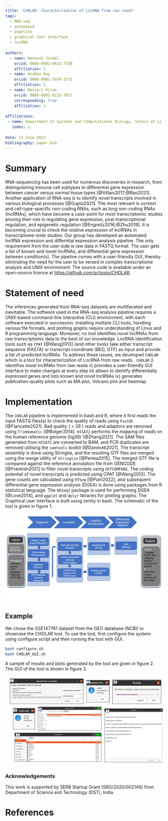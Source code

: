 ```yaml
---
title: 'CHOLAR: Characterization of LncRNA from raw reads'
tags:
  - RNA-seq
  - automated
  - pipeline
  - graphical user interface
  - lncRNA

authors:
  - name: Haneesh Jindal 
    orcid: 0000-0003-0632-7330
    affiliation: 1 
  - name: Anubha Dey
    orcid: 0000-0001-5934-2732
    affiliation: 1
  - name: Manjari Kiran
    orcid: 0000-0003-0153-7072
    corresponding: true
    affiliation: 1
    
affiliations:
 - name: Department of Systems and Computational Biology, School of Life Sciences, University of Hyderabad, India
   index: 1
   
date: 13 June 2022
bibliography: paper.bib
---
```


# Summary

RNA-sequencing has been used for numerous discoveries in research, from distinguishing immune cell subtypes 
to differential gene expression between cancer versus normal tissue types [@Villani2017;@Bao2021].
Another application of RNA-seq is to identify novel transcripts involved in various biological processes
[@Gupta2021]. The most relevant is context and cell-type-specific non-coding RNAs,
such as long non-coding RNAs (lncRNAs), which have become a case-point for most transcriptomic studies proving
their role in regulating gene expression, post-transcriptional regulation, and epigenetic regulation [@Engreitz2016;@Zhu2019].
It is becoming crucial to check the relative expression of lncRNAs in transcriptome-wide studies. Our group
has developed an automated lncRNA expression and differntial expression analysis pipeline. The only requirement from the user-side is raw data in
FASTQ format. The user gets a list of known and novel lncRNAs, and differential
gene expression between condition(s). The pipeline comes with a user-friendly GUI, thereby eliminating the need
for the user to be versed in complex transcriptome analysis and UNIX environment.  The source code is available
under an open-source licence at https://github.com/schosio/CHOLAR.

# Statement of need

The inferences generated from RNA-seq datasets are multifaceted and inevitable. The software used in the RNA-seq analysis
pipeline requires a UNIX-based command-line interactive (CLI) environment, with each software executed in succession.
Installing multiple CLI tools, handling various file formats, and plotting graphs require understanding of Linux and
R programming language. Moreover, no tool identifies novel lncRNAs from raw transcriptomic data to the best of our
knowledge. LncRNA identification tools such as `CPAT` [@Wang2013] (and other tools) take either transcript
sequence (FASTA) or transcript coordinate (BED, GTF) as input and provide a list of predicted lncRNAs.
To address these issues, we developed `CHOLAR` which is a tool for characterization of LncRNA from raw reads .
`CHOLAR` i) identifies novel lncRNAs from raw reads ii) provides a user-friendly GUI interface to make changes
at every step iii) allows to identify differentially expressed genes and lists known and novel lncRNAs iv) generates
publication-quality plots such as MA plot, Volcano plot and heatmap.

# Implementation

The `CHOLAR` pipeline is implemented in bash and R, where it first reads the input FASTQ files(s) to check the
quality of reads using `FastQC` [@Fiancette2021]. Bad quality ( < 28 ) reads and adaptors are removed using
`Trimmomatic` [@Bolger2014]. `HISAT2` performs the mapping of reads on the human reference genome
(hg38) [@Zhang2021]. The SAM files generated from `HISAT2` are converted to BAM, and PCR duplicates are removed
utilising the `samtools` toolkit [@Danecek2021]. 
The transcript assembly is done using Stringtie, and the resulting GTF files are merged using the merge utility of
`Stringtie` [@Pertea2015]. The merged GTF file is compared against the reference annotation file from GENCODE
[@Frankish2021] to filter novel transcripts using `GFFCOMPARE`. The coding potential of novel transcripts is
predicted using CPAT [@Wang2013]. The gene counts are calculated using `HTSeq` [@Putri2022], and subsequent
differential gene expression analysis (DGEA) is done using packages from R statistical language. 
The `DESeq2` package is used for performing DGEA [@Love2014], and `ggplot` and `dplyr` libraries for
plotting graphs. The Graphical user interface is built using zenity in bash. The schematic of the tool is given in figure 1.

 ![<i>Schematic of the tool CHOLAR. It starts from input files, performs alignment; assembly; LncRNA identification; differential expression analysis and provides output files and plots</i>](fig1.png) 

## Example

We chose the GSE147761 dataset from the GEO database (NCBI) to showcase the CHOLAR tool. To use the tool, first configure the system using configure script and then running the tool with GUI.
```sh
bash configure.sh
bash CHOLAR_GUI.sh
```
A sample of results and plots 
generated by the tool are given in figure 2. The GUI of the tool is shown in figure 3.

![From top left clockwise: sample name input, gtf file dialog, threads slider, summary of all inputs, directory selection for script, script dialog, file selection for gtf](fig3.png)


### Acknowledgements
This work is supported by SERB Startup Grant (SRG/2020/002146) from Department of Science and Technology (DST), India.

# References
